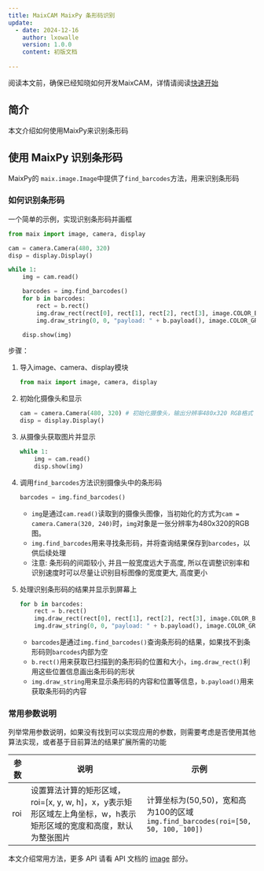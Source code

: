 ```yaml
---
title: MaixCAM MaixPy 条形码识别
update:
  - date: 2024-12-16
    author: lxowalle
    version: 1.0.0
    content: 初版文档
              
---
```


阅读本文前，确保已经知晓如何开发MaixCAM，详情请阅读[快速开始](../README.md)

## 简介

本文介绍如何使用MaixPy来识别条形码


## 使用 MaixPy 识别条形码

MaixPy的 `maix.image.Image`中提供了`find_barcodes`方法，用来识别条形码

### 如何识别条形码

一个简单的示例，实现识别条形码并画框

```python
from maix import image, camera, display

cam = camera.Camera(480, 320)
disp = display.Display()

while 1:
    img = cam.read()

    barcodes = img.find_barcodes()
    for b in barcodes:
        rect = b.rect()
        img.draw_rect(rect[0], rect[1], rect[2], rect[3], image.COLOR_BLUE, 2)
        img.draw_string(0, 0, "payload: " + b.payload(), image.COLOR_GREEN)

    disp.show(img)
```

步骤：

1. 导入image、camera、display模块

   ```python
   from maix import image, camera, display
   ```

2. 初始化摄像头和显示

   ```python
   cam = camera.Camera(480, 320) # 初始化摄像头，输出分辨率480x320 RGB格式
   disp = display.Display()
   ```

3. 从摄像头获取图片并显示

   ```python
   while 1:
       img = cam.read()
       disp.show(img)
   ```

4. 调用`find_barcodes`方法识别摄像头中的条形码

   ```python
   barcodes = img.find_barcodes()
   ```

   - `img`是通过`cam.read()`读取到的摄像头图像，当初始化的方式为`cam = camera.Camera(320, 240)`时，`img`对象是一张分辨率为480x320的RGB图。
   - `img.find_barcodes`用来寻找条形码，并将查询结果保存到`barcodes`，以供后续处理
   - 注意: 条形码的间距较小, 并且一般宽度远大于高度, 所以在调整识别率和识别速度时可以尽量让识别目标图像的宽度更大, 高度更小

5. 处理识别条形码的结果并显示到屏幕上

   ```python
   for b in barcodes:
       rect = b.rect()
       img.draw_rect(rect[0], rect[1], rect[2], rect[3], image.COLOR_BLUE, 2)
       img.draw_string(0, 0, "payload: " + b.payload(), image.COLOR_GREEN)
   ```
   
   - `barcodes`是通过`img.find_barcodes()`查询条形码的结果，如果找不到条形码则`barcodes`内部为空
   - `b.rect()`用来获取已扫描到的条形码的位置和大小，`img.draw_rect()`利用这些位置信息画出条形码的形状
   - `img.draw_string`用来显示条形码的内容和位置等信息，`b.payload()`用来获取条形码的内容

### 常用参数说明

列举常用参数说明，如果没有找到可以实现应用的参数，则需要考虑是否使用其他算法实现，或者基于目前算法的结果扩展所需的功能

| 参数 | 说明                                                         | 示例                                                         |
| ---- | ------------------------------------------------------------ | ------------------------------------------------------------ |
| roi  | 设置算法计算的矩形区域，roi=[x, y, w, h]，x，y表示矩形区域左上角坐标，w，h表示矩形区域的宽度和高度，默认为整张图片 | 计算坐标为(50,50)，宽和高为100的区域<br />```img.find_barcodes(roi=[50, 50, 100, 100])``` |

本文介绍常用方法，更多 API 请看 API 文档的 [image](../../../api/maix/image.md) 部分。
